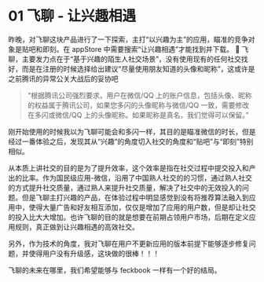 # 01 飞聊 - 让兴趣相遇

昨晚，对飞聊这块产品进行了一下探索，主打“以兴趣为主”的应用，瞄准的竞争对象是贴吧和即刻。在 appStore 中需要搜索“让兴趣相遇”才能找到并下载。

飞聊，主要发力点在于“基于兴趣的陌生人社交场景”，没有使用现有的任何社交找好，而是在注册的时候选择给出建议“尽量使用朋友知道的头像和昵称”，这或许是之前腾讯的异常公关大战后的妥协吧

> “根据腾讯公司强烈要求，用户在微信/QQ 上的账户信息，包括头像、昵称的权益属于腾讯公司，如果您多闪的头像昵称与微信/QQ 一致，需要修改在多闪或微信/QQ 上的头像昵称。如果昵称是真名，我们觉得可以保留。”

刚开始使用的时候我以为飞聊可能会和多闪一样，其目的是瞄准微信的时长，但是经过一番体验之后，发现其从“兴趣”的角度切入社交的角度和“贴吧”与“即刻”特别相似。

从本质上讲社交的目的是为了提升效率，这个效率是指在社交过程中提交投入和产出的比率。作为国民级应用-微信，沿用了中国熟人社交的的习惯，通过熟人社交的方式提升社交质量，通过熟人来提升社交质量，解决了社交中的无效投入的问题。但是飞聊主打兴趣的产品，在体验过程中明显感觉到没有将推荐算法融入到应用中，使得大量广告和好友相互添加，仅仅是增加了应用的用户数，但是却让社交的投入比大大增加。也许飞聊的目的就是想要在前期占领用户市场，后期在定义应用规则，真正做到让兴趣相遇的高效社交。

另外，作为技术的角度，我对飞聊在用户不更新应用的版本前提下能够逐步修复问题，并使得用户没有升级感，这块做的很棒！！！

飞聊的未来在哪里，我们希望能够与 feckbook 一样有一个好的结局。
